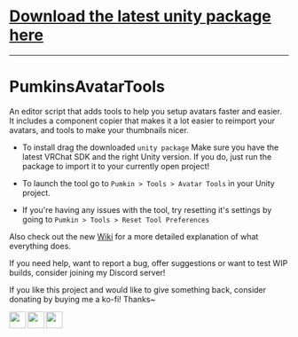 # [Download the latest unity package here](https://github.com/rurre/PumkinsAvatarTools/releases/latest)

---------------------

# PumkinsAvatarTools
An editor script that adds tools to help you setup avatars faster and easier. It includes a component copier that makes it a lot easier to reimport your avatars, and tools to make your thumbnails nicer.

- To install drag the downloaded `unity package`  Make sure you have the latest VRChat SDK and the right Unity version. If you do, just run the package to import it to your currently open project!

- To launch the tool go to `Pumkin > Tools > Avatar Tools` in your Unity project.

- If you're having any issues with the tool, try resetting it's settings by going to `Pumkin > Tools > Reset Tool Preferences`

Also check out the new [Wiki](https://github.com/rurre/PumkinsAvatarTools/wiki) for a more detailed explanation of what everything does.

If you need help, want to report a bug, offer suggestions or want to test WIP builds, consider joining my Discord server!

If you like this project and would like to give something back, consider donating by buying me a ko-fi! Thanks~ 

<p align="center">
  <a href="https://trello.com/b/hRlsDWAH/pumkins-avatar-tools"><img src="https://user-images.githubusercontent.com/16716633/81932289-3ca18a80-95f4-11ea-990d-4b1ee4378a3a.png" align="left" height="30"></a>
  <a href="https://ko-fi.com/M4M1VOLP"><img src="https://www.ko-fi.com/img/githubbutton_sm.svg" align="left" height="30"></a>
  <a href="https://discord.gg/7vyekJv"><img src="https://user-images.githubusercontent.com/16716633/81932291-3d3a2100-95f4-11ea-9867-febb84ff63e1.png" align="left" height="30"></a>
</p>
